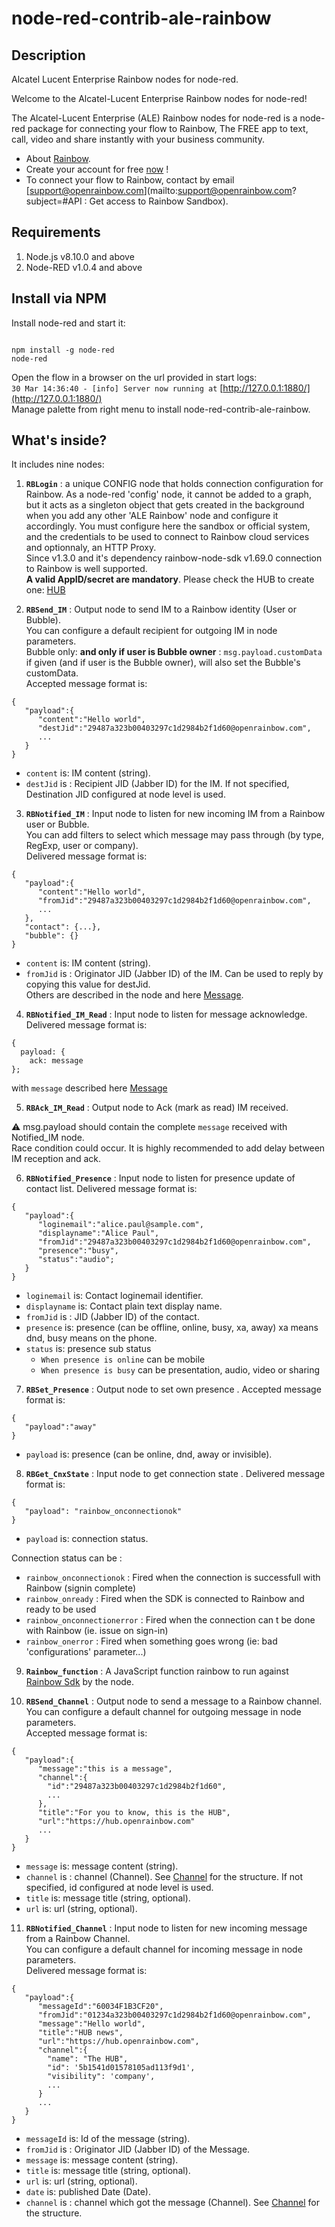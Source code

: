 node-red-contrib-ale-rainbow
==========================
## Description
Alcatel Lucent Enterprise Rainbow nodes for node-red.

Welcome to the Alcatel-Lucent Enterprise Rainbow nodes for node-red!

The Alcatel-Lucent Enterprise (ALE) Rainbow nodes for node-red is a node-red package for connecting your flow to Rainbow, The FREE app to text, call, video and share instantly with your business community.
- About [Rainbow](https://www.openrainbow.com).
- Create your account for free [now](https://web.openrainbow.com/1.21.4/#/subscribe?utm_source=www.npmjs.com/package/node-red-contrib-ale-rainbow&utm_campaign=NodeRed&utm_content=README.md) !
- To connect your flow to Rainbow, contact by email [support@openrainbow.com](mailto:support@openrainbow.com?subject=#API : Get access to Rainbow Sandbox).

## Requirements

1. Node.js v8.10.0 and above
2. Node-RED v1.0.4 and above

## Install via NPM

Install node-red and start it:

```

npm install -g node-red
node-red

```

Open the flow in a browser on the url provided in start logs:  
`30 Mar 14:36:40 - [info] Server now running at` [http://127.0.0.1:1880/](http://127.0.0.1:1880/)   
Manage palette from right menu to install node-red-contrib-ale-rainbow.

## What's inside?
It includes nine nodes:

1. **```RBLogin```** : a unique CONFIG node that holds connection configuration for Rainbow. As a node-red 'config' node, it cannot be added to a graph, but it acts as a singleton object that gets created in the background when you add any other 'ALE Rainbow' node and configure it accordingly. You must configure here the sandbox or official system, and the credentials to be used to connect to Rainbow cloud services and optionnaly, an HTTP Proxy.  
Since v1.3.0 and it's dependency rainbow-node-sdk v1.69.0 connection to Rainbow is well supported.   
**A valid AppID/secret are mandatory**.  Please check the HUB to create one: [HUB](https://hub.openrainbow.com)

2. **```RBSend_IM```** : Output node to send IM to a Rainbow identity (User or Bubble).  
You can configure a default recipient for outgoing IM in node parameters.  
Bubble only: **and only if user is Bubble owner** :
`msg.payload.customData` if given (and if user is the Bubble owner), will also set the Bubble's customData.  
Accepted message format is:
```
{  
   "payload":{  
      "content":"Hello world",
      "destJid":"29487a323b00403297c1d2984b2f1d60@openrainbow.com",
      ...
   }
}
```
- ```content``` is: IM content (string).
- ```destJid``` is : Recipient JID (Jabber ID) for the IM. If not specified, Destination JID configured at node level is used.


3. **```RBNotified_IM```** : Input node to listen for new incoming IM from a Rainbow user or Bubble.  
You can add filters to select which message may pass through (by type, RegExp, user or company).  
Delivered message format is:
```
{  
   "payload":{  
      "content":"Hello world",
      "fromJid":"29487a323b00403297c1d2984b2f1d60@openrainbow.com",
      ...
   },
   "contact": {...},
   "bubble": {}
}
```
- ```content``` is: IM content (string).
- ```fromJid``` is : Originator JID (Jabber ID) of the IM. Can be used to reply by copying this value for destJid.  
Others are described in the node and here [Message](https://hub.openrainbow.com/#/documentation/doc/sdk/node/api/message).

4. **```RBNotified_IM_Read```** : Input node to listen for message acknowledge.  
Delivered message format is:

```
{
  payload: {
    ack: message
};
```
with `message` described here [Message](https://hub.openrainbow.com/#/documentation/doc/sdk/node/api/message)

5. **```RBAck_IM_Read```** : Output node to Ack (mark as read) IM received.

⚠ msg.payload should contain the complete `message` received with Notified_IM node.  
Race condition could occur. It is highly recommended to add delay between IM reception and ack.

6. **```RBNotified_Presence```** : Input node to listen for presence update of contact list.
Delivered message format is:
```
{  
   "payload":{  
      "loginemail":"alice.paul@sample.com",
      "displayname":"Alice Paul",
      "fromJid":"29487a323b00403297c1d2984b2f1d60@openrainbow.com",
      "presence":"busy",
      "status":"audio";
   }
}
```
- ```loginemail``` is: Contact loginemail identifier.
- ```displayname``` is: Contact plain text display name.
- ```fromJid``` is : JID (Jabber ID) of the contact.
- ```presence``` is: presence (can be offline, online, busy, xa, away) xa means dnd, busy means on the phone.
- ```status``` is: presence sub status
  - ```When presence is online``` can be mobile
  - ```When presence is busy``` can be presentation, audio, video or sharing

7. **```RBSet_Presence```** : Output node to set own presence .
  Accepted message format is:
  ```
  {  
     "payload":"away"  
  }
  ```
  - ```payload``` is: presence (can be online, dnd, away or invisible).

8. **```RBGet_CnxState```** : Input node to get connection state .
  Delivered message format is:
  ```
  {  
     "payload": "rainbow_onconnectionok"  
  }
  ```
  - ```payload``` is: connection status.

  Connection status can be :
  -  ```rainbow_onconnectionok``` :  Fired when the connection is successfull with Rainbow (signin complete)
  -  ```rainbow_onready``` : Fired when the SDK is connected to Rainbow and ready to be used
  -  ```rainbow_onconnectionerror``` : Fired when the connection can t be done with Rainbow (ie. issue on sign-in)
  -  ```rainbow_onerror``` :  Fired when something goes wrong (ie: bad 'configurations' parameter...)

9. **```Rainbow_function```** : A JavaScript function rainbow to run against <a target="_blank" href="https://www.npmjs.com/package/rainbow-node-sdk">Rainbow Sdk</a> by the node.</p>

10. **```RBSend_Channel```** : Output node to send a message to a Rainbow channel.  
You can configure a default channel for outgoing message in node parameters.  
Accepted message format is:
```
{  
   "payload":{  
      "message":"this is a message",
      "channel":{
        "id":"29487a323b00403297c1d2984b2f1d60",
        ...
      },
      "title":"For you to know, this is the HUB",
      "url":"https://hub.openrainbow.com"
      ...
   }
}
```
- ```message``` is: message content (string).
- ```channel``` is : channel (Channel). See [Channel](https://hub.openrainbow.com/#/documentation/doc/sdk/node/api/channel) for the structure. If not specified, id configured at node level is used.
- ```title``` is: message title (string, optional).
- ```url``` is: url (string, optional).


11. **```RBNotified_Channel```** : Input node to listen for new incoming message from a Rainbow Channel.  
You can configure a default channel for incoming message in node parameters.  
Delivered message format is:
```
{  
   "payload":{
      "messageId":"60034F1B3CF20",
      "fromJid":"01234a323b00403297c1d2984b2f1d60@openrainbow.com",
      "message":"Hello world",
      "title":"HUB news",
      "url":"https://hub.openrainbow.com",
      "channel":{
        "name": "The HUB",
        "id": '5b1541d01578105ad113f9d1',
        "visibility": 'company',
        ...
      }
      ...
   }
}
```
- ```messageId``` is: Id of the message (string).
- ```fromJid``` is : Originator JID (Jabber ID) of the Message.
- ```message``` is: message content (string).
- ```title``` is: message title (string, optional).
- ```url``` is: url (string, optional).
- ```date``` is: published Date (Date).
- ```channel``` is : channel which got the message (Channel). See [Channel](https://hub.openrainbow.com/#/documentation/doc/sdk/node/api/channel) for the structure.


